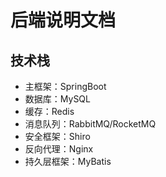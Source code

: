 # 后端说明文档

## 技术栈

- 主框架：SpringBoot
- 数据库：MySQL
- 缓存：Redis
- 消息队列：RabbitMQ/RocketMQ
- 安全框架：Shiro
- 反向代理：Nginx
- 持久层框架：MyBatis